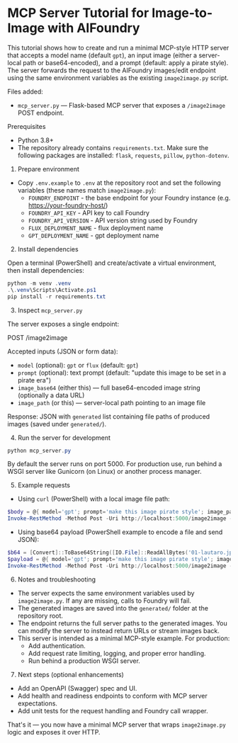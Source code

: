 # MCP Server Tutorial for Image-to-Image with AIFoundry

This tutorial shows how to create and run a minimal MCP-style HTTP server that accepts a model name (default `gpt`), an input image (either a server-local path or base64-encoded), and a prompt (default: apply a pirate style). The server forwards the request to the AIFoundry images/edit endpoint using the same environment variables as the existing `image2image.py` script.

Files added:

- `mcp_server.py` — Flask-based MCP server that exposes a `/image2image` POST endpoint.

Prerequisites

- Python 3.8+
- The repository already contains `requirements.txt`. Make sure the following packages are installed: `flask`, `requests`, `pillow`, `python-dotenv`.

1) Prepare environment

- Copy `.env.example` to `.env` at the repository root and set the following variables (these names match `image2image.py`):
  - `FOUNDRY_ENDPOINT` - the base endpoint for your Foundry instance (e.g. <https://your-foundry-host/>)
  - `FOUNDRY_API_KEY` - API key to call Foundry
  - `FOUNDRY_API_VERSION` - API version string used by Foundry
  - `FLUX_DEPLOYMENT_NAME` - flux deployment name
  - `GPT_DEPLOYMENT_NAME` - gpt deployment name

2) Install dependencies

Open a terminal (PowerShell) and create/activate a virtual environment, then install dependencies:

```powershell
python -m venv .venv
.\.venv\Scripts\Activate.ps1
pip install -r requirements.txt
```

3) Inspect `mcp_server.py`

The server exposes a single endpoint:

POST /image2image

Accepted inputs (JSON or form data):

- `model` (optional): `gpt` or `flux` (default: `gpt`)
- `prompt` (optional): text prompt (default: "update this image to be set in a pirate era")
- `image_base64` (either this) — full base64-encoded image string (optionally a data URL)
- `image_path` (or this) — server-local path pointing to an image file

Response: JSON with `generated` list containing file paths of produced images (saved under `generated/`).

4) Run the server for development

```powershell
python mcp_server.py
```

By default the server runs on port 5000. For production use, run behind a WSGI server like Gunicorn (on Linux) or another process manager.

5) Example requests

- Using `curl` (PowerShell) with a local image file path:

```powershell
$body = @{ model='gpt'; prompt='make this image pirate style'; image_path='01-lautaro.jpg' }
Invoke-RestMethod -Method Post -Uri http://localhost:5000/image2image -Body $body
```

- Using base64 payload (PowerShell example to encode a file and send JSON):

```powershell
$b64 = [Convert]::ToBase64String([IO.File]::ReadAllBytes('01-lautaro.jpg'))
$payload = @{ model='gpt'; prompt='make this image pirate style'; image_base64=$b64 } | ConvertTo-Json
Invoke-RestMethod -Method Post -Uri http://localhost:5000/image2image -Body $payload -ContentType 'application/json'
```

6) Notes and troubleshooting

- The server expects the same environment variables used by `image2image.py`. If any are missing, calls to Foundry will fail.
- The generated images are saved into the `generated/` folder at the repository root.
- The endpoint returns the full server paths to the generated images. You can modify the server to instead return URLs or stream images back.
- This server is intended as a minimal MCP-style example. For production:
  - Add authentication.
  - Add request rate limiting, logging, and proper error handling.
  - Run behind a production WSGI server.

7) Next steps (optional enhancements)

- Add an OpenAPI (Swagger) spec and UI.
- Add health and readiness endpoints to conform with MCP server expectations.
- Add unit tests for the request handling and Foundry call wrapper.

That's it — you now have a minimal MCP server that wraps `image2image.py` logic and exposes it over HTTP.
